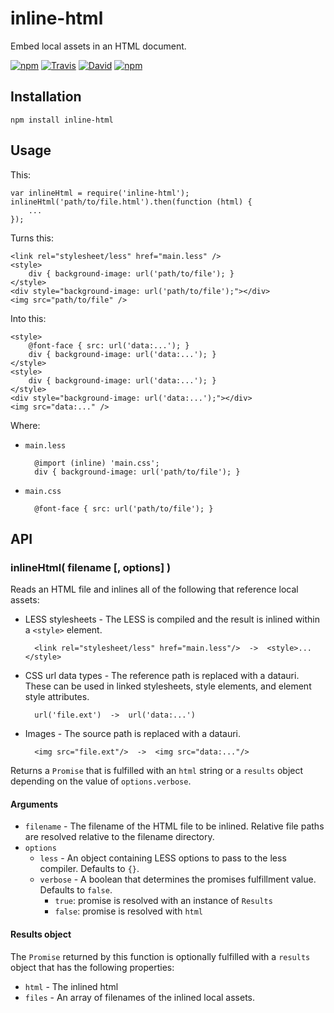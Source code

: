 # inline-html

Embed local assets in an HTML document.

[![npm](https://img.shields.io/npm/v/inline-html.svg)]()
[![Travis](https://img.shields.io/travis/panosoft/inline-html.svg)]()
[![David](https://img.shields.io/david/panosoft/inline-html.svg)]()
[![npm](https://img.shields.io/npm/dm/inline-html.svg)]()

## Installation

	npm install inline-html

## Usage

This:

	var inlineHtml = require('inline-html');
	inlineHtml('path/to/file.html').then(function (html) {
		...
	});

Turns this:

	<link rel="stylesheet/less" href="main.less" />
	<style>
		div { background-image: url('path/to/file'); }
	</style>
	<div style="background-image: url('path/to/file');"></div>
	<img src="path/to/file" />

Into this:

	<style>
		@font-face { src: url('data:...'); }
        div { background-image: url('data:...'); }
	</style>
	<style>
		div { background-image: url('data:...'); }
	</style>
	<div style="background-image: url('data:...');"></div>
	<img src="data:..." />

Where:

- `main.less`

		@import (inline) 'main.css';
		div { background-image: url('path/to/file'); }

- `main.css`

		@font-face { src: url('path/to/file'); }

## API

### inlineHtml( filename [, options] )

Reads an HTML file and inlines all of the following that reference local assets:

- LESS stylesheets - The LESS is compiled and the result is inlined within a `<style>` element.

		<link rel="stylesheet/less" href="main.less"/>  ->  <style>...</style>

- CSS url data types - The reference path is replaced with a datauri. These can be used in linked stylesheets, style elements, and element style attributes.

		url('file.ext')  ->  url('data:...')

- Images - The source path is replaced with a datauri.

		<img src="file.ext"/>  ->  <img src="data:..."/>

Returns a `Promise` that is fulfilled with an `html` string or a `results` object depending on the value of `options.verbose`.

#### Arguments

- `filename` - The filename of the HTML file to be inlined. Relative file paths are resolved relative to the filename directory.
- `options`
	- `less` - An object containing LESS options to pass to the less compiler. Defaults to `{}`.
	- `verbose` - A boolean that determines the promises fulfillment value. Defaults to `false`.
		- `true`: promise is resolved with an instance of `Results`
		- `false`: promise is resolved with `html`

#### Results object

The `Promise` returned by this function is optionally fulfilled with a `results` object that has the following properties:

- `html` - The inlined html
- `files` - An array of filenames of the inlined local assets.
